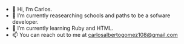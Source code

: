 - 👋 Hi, I’m Carlos.
- 👀 I’m currently reasearching schools and paths to be a sofware developer.
- 🌱 I’m currently learning Ruby and HTML.
- 📫 You can reach out to me at carlosalbertogomez108@gmail.com

<!---
karmacarlos/karmacarlos is a ✨ special ✨ repository because its `README.md` (this file) appears on your GitHub profile.
You can click the Preview link to take a look at your changes.
--->
